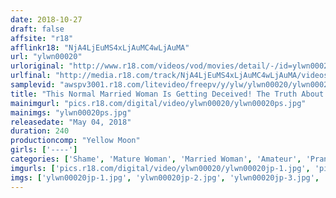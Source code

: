 ```yaml
---
date: 2018-10-27
draft: false
affsite: "r18"
afflinkr18: "NjA4LjEuMS4xLjAuMC4wLjAuMA"
url: "ylwn00020"
urloriginal: "http://www.r18.com/videos/vod/movies/detail/-/id=ylwn00020"
urlfinal: "http://media.r18.com/track/NjA4LjEuMS4xLjAuMC4wLjAuMA/videos/vod/movies/detail/-/id=ylwn00020"
samplevid: "awspv3001.r18.com/litevideo/freepv/y/ylw/ylwn00020/ylwn00020_dmb_w.mp4"
title: "This Normal Married Woman Is Getting Deceived! The Truth About A Model In A Big Money Part Time Job Filming An Underground Video 4 Hours"
mainimgurl: "pics.r18.com/digital/video/ylwn00020/ylwn00020ps.jpg"
mainimgs: "ylwn00020ps.jpg"
releasedate: "May 04, 2018"
duration: 240
productioncomp: "Yellow Moon"
girls: ['----']
categories: ['Shame', 'Mature Woman', 'Married Woman', 'Amateur', 'Pranks', 'Hi-Def']
imgurls: ['pics.r18.com/digital/video/ylwn00020/ylwn00020jp-1.jpg', 'pics.r18.com/digital/video/ylwn00020/ylwn00020jp-2.jpg', 'pics.r18.com/digital/video/ylwn00020/ylwn00020jp-3.jpg', 'pics.r18.com/digital/video/ylwn00020/ylwn00020jp-4.jpg', 'pics.r18.com/digital/video/ylwn00020/ylwn00020jp-5.jpg', 'pics.r18.com/digital/video/ylwn00020/ylwn00020jp-6.jpg', 'pics.r18.com/digital/video/ylwn00020/ylwn00020jp-7.jpg', 'pics.r18.com/digital/video/ylwn00020/ylwn00020jp-8.jpg', 'pics.r18.com/digital/video/ylwn00020/ylwn00020jp-9.jpg', 'pics.r18.com/digital/video/ylwn00020/ylwn00020jp-10.jpg', 'pics.r18.com/digital/video/ylwn00020/ylwn00020jp-11.jpg', 'pics.r18.com/digital/video/ylwn00020/ylwn00020jp-12.jpg', 'pics.r18.com/digital/video/ylwn00020/ylwn00020jp-13.jpg', 'pics.r18.com/digital/video/ylwn00020/ylwn00020jp-14.jpg', 'pics.r18.com/digital/video/ylwn00020/ylwn00020jp-15.jpg', 'pics.r18.com/digital/video/ylwn00020/ylwn00020jp-16.jpg', 'pics.r18.com/digital/video/ylwn00020/ylwn00020jp-17.jpg', 'pics.r18.com/digital/video/ylwn00020/ylwn00020jp-18.jpg', 'pics.r18.com/digital/video/ylwn00020/ylwn00020jp-19.jpg', 'pics.r18.com/digital/video/ylwn00020/ylwn00020jp-20.jpg']
imgs: ['ylwn00020jp-1.jpg', 'ylwn00020jp-2.jpg', 'ylwn00020jp-3.jpg', 'ylwn00020jp-4.jpg', 'ylwn00020jp-5.jpg', 'ylwn00020jp-6.jpg', 'ylwn00020jp-7.jpg', 'ylwn00020jp-8.jpg', 'ylwn00020jp-9.jpg', 'ylwn00020jp-10.jpg', 'ylwn00020jp-11.jpg', 'ylwn00020jp-12.jpg', 'ylwn00020jp-13.jpg', 'ylwn00020jp-14.jpg', 'ylwn00020jp-15.jpg', 'ylwn00020jp-16.jpg', 'ylwn00020jp-17.jpg', 'ylwn00020jp-18.jpg', 'ylwn00020jp-19.jpg', 'ylwn00020jp-20.jpg']
---
```

